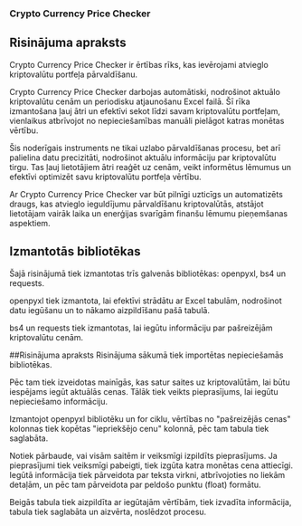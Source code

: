 ### Crypto Currency Price Checker

## Risinājuma apraksts


Crypto Currency Price Checker ir ērtības rīks, kas ievērojami atvieglo kriptovalūtu portfeļa pārvaldīšanu.

Crypto Currency Price Checker darbojas automātiski, nodrošinot aktuālo kriptovalūtu cenām un periodisku atjaunošanu Excel failā. Šī rīka izmantošana ļauj ātri un efektīvi sekot līdzi savam kriptovalūtu portfeļam, vienlaikus atbrīvojot no nepieciešamības manuāli pielāgot katras monētas vērtību.

Šis noderīgais instruments ne tikai uzlabo pārvaldīšanas procesu, bet arī palielina datu precizitāti, nodrošinot aktuālu informāciju par kriptovalūtu tirgu. Tas ļauj lietotājiem ātri reaģēt uz cenām, veikt informētus lēmumus un efektīvi optimizēt savu kriptovalūtu portfeļa vērtību.

Ar Crypto Currency Price Checker var būt pilnīgi uzticīgs un automatizēts draugs, kas atvieglo ieguldījumu pārvaldīšanu kriptovalūtās, atstājot lietotājam vairāk laika un enerģijas svarīgām finanšu lēmumu pieņemšanas aspektiem.


## Izmantotās bibliotēkas
Šajā risinājumā tiek izmantotas trīs galvenās bibliotēkas: openpyxl, bs4 un requests.

openpyxl tiek izmantota, lai efektīvi strādātu ar Excel tabulām, nodrošinot datu iegūšanu un to nākamo aizpildīšanu pašā tabulā.

bs4 un requests tiek izmantotas, lai iegūtu informāciju par pašreizējām kriptovalūtu cenām.

##Risinājuma apraksts
Risinājuma sākumā tiek importētas nepieciešamās bibliotēkas.

Pēc tam tiek izveidotas mainīgās, kas satur saites uz kriptovalūtām, lai būtu iespējams iegūt aktuālās cenas. Tālāk tiek veikts pieprasījums, lai iegūtu nepieciešamo informāciju.

Izmantojot openpyxl bibliotēku un for ciklu, vērtības no "pašreizējās cenas" kolonnas tiek kopētas "iepriekšējo cenu" kolonnā, pēc tam tabula tiek saglabāta.

Notiek pārbaude, vai visām saitēm ir veiksmīgi izpildīts pieprasījums. Ja pieprasījumi tiek veiksmīgi pabeigti, tiek izgūta katra monētas cena attiecīgi. Iegūtā informācija tiek pārveidota par teksta virkni, atbrīvojoties no liekām detaļām, un pēc tam pārveidota par peldošo punktu (float) formātu.

Beigās tabula tiek aizpildīta ar iegūtajām vērtībām, tiek izvadīta informācija, tabula tiek saglabāta un aizvērta, noslēdzot procesu.
